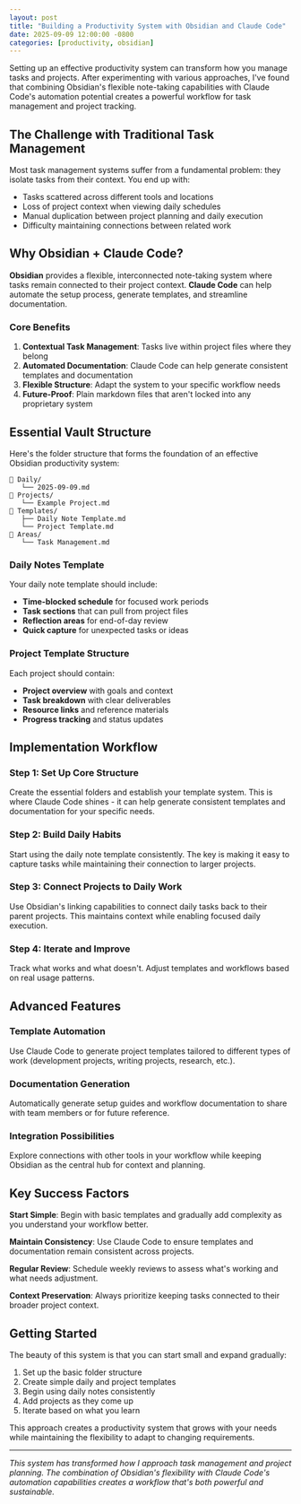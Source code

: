 ```yaml
---
layout: post
title: "Building a Productivity System with Obsidian and Claude Code"
date: 2025-09-09 12:00:00 -0800
categories: [productivity, obsidian]
---
```


Setting up an effective productivity system can transform how you manage tasks and projects. After experimenting with various approaches, I've found that combining Obsidian's flexible note-taking capabilities with Claude Code's automation potential creates a powerful workflow for task management and project tracking.

## The Challenge with Traditional Task Management

Most task management systems suffer from a fundamental problem: they isolate tasks from their context. You end up with:

- Tasks scattered across different tools and locations
- Loss of project context when viewing daily schedules
- Manual duplication between project planning and daily execution
- Difficulty maintaining connections between related work

## Why Obsidian + Claude Code?

**Obsidian** provides a flexible, interconnected note-taking system where tasks remain connected to their project context. **Claude Code** can help automate the setup process, generate templates, and streamline documentation.

### Core Benefits

1. **Contextual Task Management**: Tasks live within project files where they belong
2. **Automated Documentation**: Claude Code can help generate consistent templates and documentation
3. **Flexible Structure**: Adapt the system to your specific workflow needs
4. **Future-Proof**: Plain markdown files that aren't locked into any proprietary system

## Essential Vault Structure

Here's the folder structure that forms the foundation of an effective Obsidian productivity system:

```
📁 Daily/
   └── 2025-09-09.md
📁 Projects/
   └── Example Project.md
📁 Templates/
   ├── Daily Note Template.md
   └── Project Template.md
📁 Areas/
   └── Task Management.md
```

### Daily Notes Template

Your daily note template should include:

- **Time-blocked schedule** for focused work periods
- **Task sections** that can pull from project files
- **Reflection areas** for end-of-day review
- **Quick capture** for unexpected tasks or ideas

### Project Template Structure

Each project should contain:

- **Project overview** with goals and context
- **Task breakdown** with clear deliverables
- **Resource links** and reference materials
- **Progress tracking** and status updates

## Implementation Workflow

### Step 1: Set Up Core Structure
Create the essential folders and establish your template system. This is where Claude Code shines - it can help generate consistent templates and documentation for your specific needs.

### Step 2: Build Daily Habits
Start using the daily note template consistently. The key is making it easy to capture tasks while maintaining their connection to larger projects.

### Step 3: Connect Projects to Daily Work
Use Obsidian's linking capabilities to connect daily tasks back to their parent projects. This maintains context while enabling focused daily execution.

### Step 4: Iterate and Improve
Track what works and what doesn't. Adjust templates and workflows based on real usage patterns.

## Advanced Features

### Template Automation
Use Claude Code to generate project templates tailored to different types of work (development projects, writing projects, research, etc.).

### Documentation Generation
Automatically generate setup guides and workflow documentation to share with team members or for future reference.

### Integration Possibilities
Explore connections with other tools in your workflow while keeping Obsidian as the central hub for context and planning.

## Key Success Factors

**Start Simple**: Begin with basic templates and gradually add complexity as you understand your workflow better.

**Maintain Consistency**: Use Claude Code to ensure templates and documentation remain consistent across projects.

**Regular Review**: Schedule weekly reviews to assess what's working and what needs adjustment.

**Context Preservation**: Always prioritize keeping tasks connected to their broader project context.

## Getting Started

The beauty of this system is that you can start small and expand gradually:

1. Set up the basic folder structure
2. Create simple daily and project templates
3. Begin using daily notes consistently
4. Add projects as they come up
5. Iterate based on what you learn

This approach creates a productivity system that grows with your needs while maintaining the flexibility to adapt to changing requirements.

---

*This system has transformed how I approach task management and project planning. The combination of Obsidian's flexibility with Claude Code's automation capabilities creates a workflow that's both powerful and sustainable.*